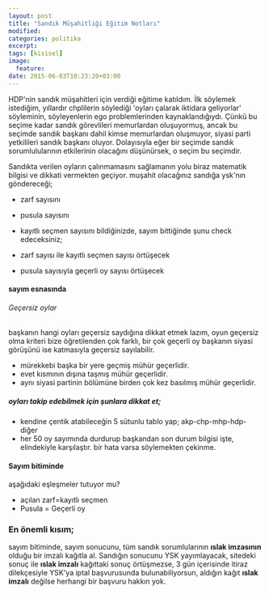 ```yaml
---
layout: post
title: "Sandık Müşahitliği Eğitim Notları"
modified:
categories: politika
excerpt:
tags: [kisisel]
image:
  feature:
date: 2015-06-03T10:23:20+03:00
---
```


 HDP'nin sandık müşahitleri için verdiği eğitime katıldım. İlk söylemek
istediğim, yıllardır chplilerin söylediği 'oyları çalarak iktidara geliyorlar'
söyleminin, söyleyenlerin ego problemlerinden kaynaklandığıydı. Çünkü bu seçime
kadar sandık görevlileri memurlardan oluşuyormuş, ancak bu seçimde sandık
başkanı dahil kimse memurlardan oluşmuyor, siyasi parti yetkilileri sandık
başkanı oluyor. Dolayısıyla eğer bir seçimde sandık sorumlulularının
etkilerinin olacağını düşünürsek, o seçim bu seçimdir.

  Sandıkta verilen oyların çalınmamasını sağlamanın yolu biraz matematik bilgisi
ve dikkati vermekten geçiyor. muşahit olacağınız sandığa ysk'nın göndereceği;
* zarf sayısını
* pusula sayısını
* kayıtlı seçmen sayısını
bildiğinizde, sayım bittiğinde şunu check edeceksiniz;

* zarf sayısı ile kayıtlı seçmen sayısı örtüşecek
* pusula sayısıyla geçerli oy sayısı örtüşecek

#### sayım esnasında 

###### Geçersiz oylar
  başkanın hangi oyları geçersiz saydığına dikkat etmek lazım, oyun geçersiz olma
kriteri bize öğretilenden çok farklı, bir çok geçerli oy başkanın siyasi
görüşünü ise katmasıyla geçersiz sayılabilir.

* mürekkebi başka bir yere geçmiş mühür geçerlidir. 
* evet kısmının dışına taşmış mühür geçerlidir.
* aynı siyasi partinin bölümüne birden çok kez basılmış mühür geçerlidir.

##### oyları takip edebilmek için şunlara dikkat et;

* kendine çentik atabileceğin 5 sütunlu tablo yap; akp-chp-mhp-hdp-diğer
* her 50 oy sayımında durdurup başkandan son durum bilgisi işte, elindekiyle
  karşılaştır. bir hata varsa söylemekten çekinme.

#### Sayım bitiminde 

aşağıdaki eşleşmeler tutuyor mu?

* açılan zarf=kayıtlı seçmen
* Pusula = Geçerli oy

### En önemli kısım; 
sayım bitiminde, sayım sonucunu, tüm sandık sorumlularının **ıslak imzasının**
olduğu bir imzalı kağıtla al. Sandığın sonucunu YSK yayımlayacak, sitedeki
sonuç ile **ıslak imzalı** kağıttaki sonuç örtüşmezse, 3 gün içerisinde itiraz
dilekçesiyle YSK'ya iptal başvurusunda bulunabiliyorsun, aldığın kağıt **ıslak
imzalı** değilse herhangi bir başvuru hakkın yok.



